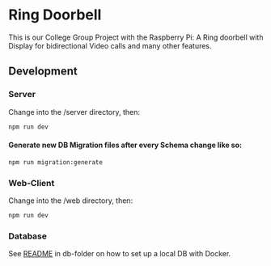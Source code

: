 # Ring Doorbell

This is our College Group Project with the Raspberry Pi: 
A Ring doorbell with Display for bidirectional Video calls and many other features.

## Development

### Server

Change into the /server directory, then:

```bash
npm run dev
```

#### Generate new DB Migration files after every Schema change like so:

```bash
npm run migration:generate
```

### Web-Client

Change into the /web directory, then:

```bash
npm run dev
```

### Database

See [README](./db/README.md) in db-folder on how to set up a local DB with Docker.



